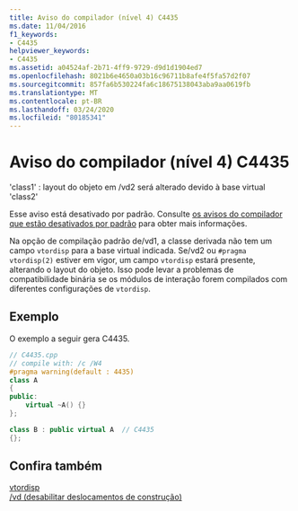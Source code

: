 ```yaml
---
title: Aviso do compilador (nível 4) C4435
ms.date: 11/04/2016
f1_keywords:
- C4435
helpviewer_keywords:
- C4435
ms.assetid: a04524af-2b71-4ff9-9729-d9d1d1904ed7
ms.openlocfilehash: 8021b6e4650a03b16c96711b8afe4f5fa57d2f07
ms.sourcegitcommit: 857fa6b530224fa6c18675138043aba9aa0619fb
ms.translationtype: MT
ms.contentlocale: pt-BR
ms.lasthandoff: 03/24/2020
ms.locfileid: "80185341"
---
```

# <a name="compiler-warning-level-4-c4435"></a>Aviso do compilador (nível 4) C4435

'class1' : layout do objeto em /vd2 será alterado devido à base virtual 'class2'

Esse aviso está desativado por padrão. Consulte [os avisos do compilador que estão desativados por padrão](../../preprocessor/compiler-warnings-that-are-off-by-default.md) para obter mais informações.

Na opção de compilação padrão de/vd1, a classe derivada não tem um campo `vtordisp` para a base virtual indicada.  Se/vd2 ou `#pragma vtordisp(2)` estiver em vigor, um campo `vtordisp` estará presente, alterando o layout do objeto.  Isso pode levar a problemas de compatibilidade binária se os módulos de interação forem compilados com diferentes configurações de `vtordisp`.

## <a name="example"></a>Exemplo

O exemplo a seguir gera C4435.

```cpp
// C4435.cpp
// compile with: /c /W4
#pragma warning(default : 4435)
class A
{
public:
    virtual ~A() {}
};

class B : public virtual A  // C4435
{};
```

## <a name="see-also"></a>Confira também

[vtordisp](../../preprocessor/vtordisp.md)<br/>
[/vd (desabilitar deslocamentos de construção)](../../build/reference/vd-disable-construction-displacements.md)

